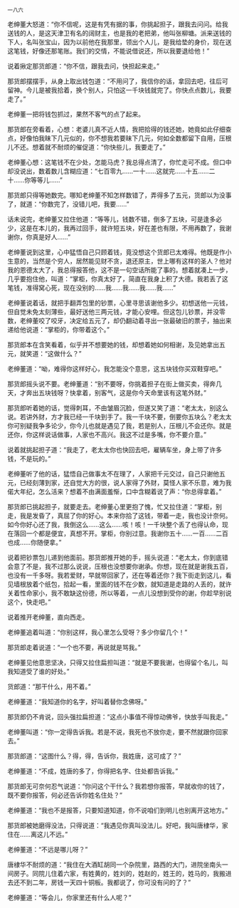     一八六 

   老绅董大怒道：“你不信呢，这是有凭有据的事，你挑起担子，跟我去问问。给我送钱的人，是这天津卫有名的阔财主，也是我的老把弟，他叫张柳塘。派来送钱的下人，名叫张宝山，因为以前他在我那里，领出个人儿，是我给垫的身价，现在送这笔钱，好像还那笔账。我们的交情，不能说借说还，所以我要退给他！”

   说着揪定那货郎道：“你不信，跟我去问，快担起来走。”

   那货郎摆摆手，从身上取出钱包道：“不用问了，我信你的话，拿回去吧，往后可留神。今儿是被我拾着，换个别人，只怕这一千块钱就完了。你快点点数儿，我要走了。”

   老绅董一把将钱包抓过，果然不客气的点了起来。

   那货郎在旁看着，心想：老婆儿真不近人情，我把拾得的钱还她，她竟如此仔细查点，好像怕我昧下几元似的，你不想我若要昧下几元，何如全数都留下自用，压根儿不还。想着就不耐烦的催促道：“你快些儿，我要走了。”

   老绅董心想：这笔钱不在少处，怎能马虎？我总得点清了，你忙走可不成。但口中却没说出，数着数儿含糊应道：“七百零九……一十……这就完……十五……二十……你等等儿……”

   那货郎只得等她数完。哪知老绅董不知怎样数错了，弄得多了五元，货郎以为没事了，就道：“你数完了，没错儿吧，我要……”

   话未说完，老绅董又拉住他道：“等等儿，钱数不错，倒多了五块，可是逢多必少，这是在本儿的，我再过回手，就许短五块，好在差也有限，不用再数了，我谢谢你，你真是好人……”

   老绅董说到这里，心中猛悟自己只顾着钱，竟没想这个货郎已太难得。他既是作小生意的，当然是个穷人，居然能见财不贪，退还原主，世上哪有这样的圣人？他对我的恩德太大了，我总得报答他，这不是一句空话所能了事的。想着就凑上一步，几乎要抱住他，叫道：“掌柜，你真太好了，简直在我身上积了大德。我若丢了这笔钱，准得窝心死，现在没别的……我……我……我……我……”

   老绅董说着话，就把手翻弄包里的钞票，心里寻思该谢他多少。初想送他一元钱，但自觉未免太刻薄些，最好送他三两元钱，才能心安哩。但这包儿钞票，并没零数，老绅董咬了咬牙，决定给五元了，却仍翻动着寻出一张最破旧的票子，抽出来递给他说道：“掌柜的，你带着这个。”

   那货郎本在含笑看着，似乎并不想要她的钱，却想着她如何相谢，及见她拿出五元，就笑道：“这做什么？”

   老绅董道：“呦，难得你这样好心，我怎能没个意思，这五块钱你买双鞋穿吧。”

   那货郎摇头说不要。老绅董道：“别不要呀，你挑着担子在街上做买卖，得奔几天，才奔出五块钱呀？快拿着，别客气，这是你今天命里该有这笔外财。”

   那货郎听着她的话，觉得刺耳，不由皱眉沉脸，但遂又笑了道：“老太太，别这么说。若讲外财，方才我已经一千块到手了。我一千块不要，倒要你五块么？老太太你可别疑我争多论少，你今儿也就是遇见了我，若是别人，压根儿不会还你。就是还你，你这样说话做事，人家也不高兴。我这不过是多嘴，你不要介意。”

   说着就挑起担子道：“我走了，老太太你也快回去吧，雇辆车坐，身上带了许多钱，不是玩的。”

   老绅董听了他的话，猛悟自己做事太不在理了，人家把千元交过，自己只谢他五元，已经刻薄到家，还自觉大方的很，说人家得了外财，莫怪人家不乐意，难为我偌大年纪，怎么活来？想着不由满面羞惭，口中含糊着说了声：“你总得拿着。”

   那货郎已挑起担子，就要走去。老绅董心里更抱了愧，忙又拉住道：“掌柜，别走，我是发昏了，真屈了你的好心。本来你拾了这钱，带着一走，我也没计奈何。如今你好心还了我，我倒这么……这么……咳！咳！一千块整个丢了也得认命，现在落回一个都是便宜，真想不开。掌柜，你别过意。我谢你五十……一百……二百也成……你随便拿。”

   说着把钞票包儿递到他面前。那货郎推开她的手，摇头说道：“老太太，你到底错会意了不是，我不过那么说说，压根也没想要你谢承。你想，现在就是谢我五百，也没有一千多呀。我若爱财，早就带回家了，还在等着还你？我下街走到这儿，看见墙根放着个纸包，拾起一看，里面的钱不在少数，就知道是走路的人丢的，就许关着性命家小，我不敢缺这份德，所以等着，一点儿没想到受你的谢，你趁早别说这个，快走吧。”

   说着推开老绅董，直向西走。

   老绅董追着叫道：“你别这样，我心里怎么受呀？多少你留几个！”

   那货郎走着说道：“一个也不要，再说就是骂我。”

   老绅董见他意思坚决，只得又拉住扁担叫道：“就是不要我谢，也得留个名儿，叫我知道受了谁的好处。”

   货郎道：“那干什么，用不着。”

   老绅董道：“我知道你的名字，好叫着替你念佛呀。”

   那货郎仍不肯说，回头强拉扁担道：“这点小事值不得惊动佛爷，快放手叫我走。”

   老绅董叫道：“你一定得告诉我。若是不说，我死也不放你走，要不然就跟你回家去。”

   那货郎道：“这图什么？得，得，告诉你，我姓唐，这可成了？”

   老绅董道：“不成，姓唐的多了，你得把名字、住处都告诉我。”

   那货郎无可奈何忍气说道：“你问这个干什么？我若想你报答，早就收你的钱了，既不要你报答，何必还告诉你姓名住处？”

   老绅董道：“我也不是报答，只要知道知道，你不说咱们到明儿也别离开这地方。”

   那货郎被她磨得没法，只得说道：“我遇见你真叫没法儿。好吧，我叫唐棣华，家住在……离这儿不远。”

   老绅董道：“不远是哪儿呀？”

   唐棣华不耐烦的道：“我住在大酒缸胡同一个杂院里，路西的大门，进院坐南头一间房子。同院儿住着六家，有姓黄的，姓刘的，姓赵的，姓王的，姓马的，我搬进去还不到二年，房钱一天四十铜板。我都说了，你可没有问的了？”

   老绅董道：“等会儿，你家里还有什么人呢？”

